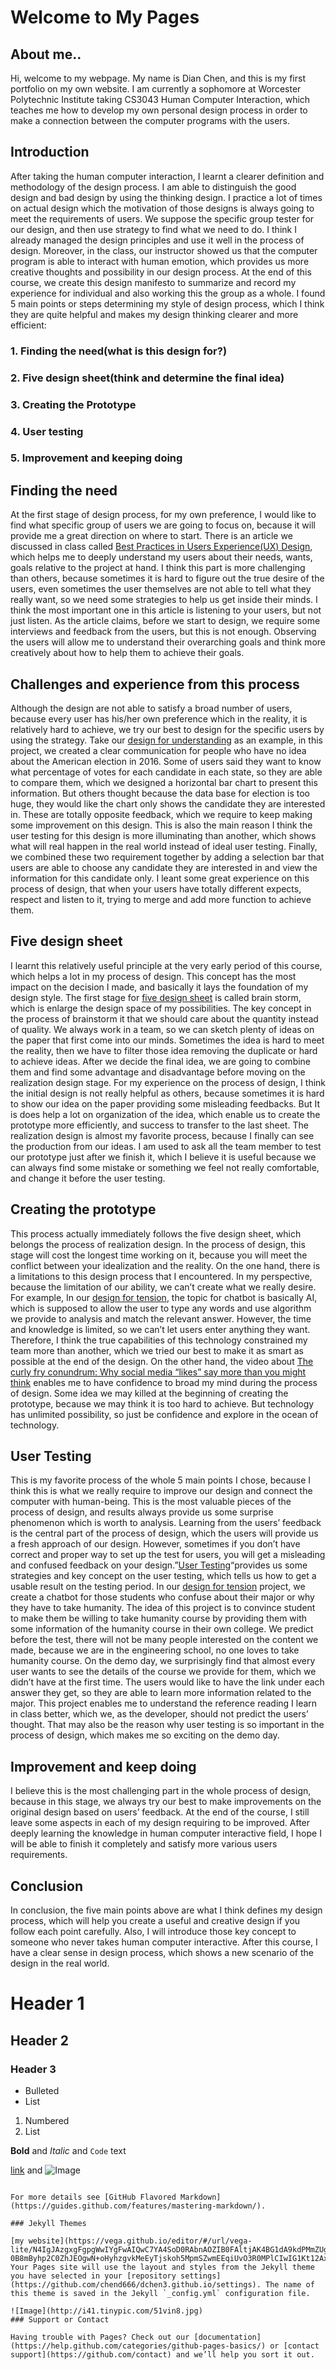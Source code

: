 # Welcome to My Pages

## About me..
Hi, welcome to my webpage. My name is Dian Chen, and this is my first portfolio on my own website. I am currently a sophomore at Worcester Polytechnic Institute taking CS3043 Human Computer Interaction, which teaches me how to develop my own personal design process in order to make a connection between the computer programs with the users.


## Introduction

After taking the human computer interaction, I learnt a clearer definition and methodology of the design process. I am able to distinguish the good design and bad design by using the thinking design. I practice a lot of times on actual design which the motivation of those designs is always going to meet the requirements of users. We suppose the specific group tester for our design, and then use strategy to find what we need to do. I think I already managed the design principles and use it well in the process of design. Moreover, in the class, our instructor showed us that the computer program is able to interact with human emotion, which provides us more creative thoughts and possibility in our design process. At the end of this course, we create this design manifesto to summarize and record my experience for individual and also working this the group as a whole. I found 5 main points or steps determining my style of design process, which I think they are quite helpful and makes my design thinking clearer and more efficient:

### 1.	Finding the need(what is this design for?)
### 2.	Five design sheet(think and determine the final idea)
### 3.	Creating the Prototype 
### 4.	User testing
### 5.	Improvement and keeping doing

## Finding the need

At the first stage of design process, for my own preference, I would like to find what specific group of users we are going to focus on, because it will provide me a great direction on where to start. There is an article we discussed in class called [Best Practices in Users Experience(UX) Design](https://cs3041-18b.github.io/docs/reading/becomeYourUsers_forrester.pdf), which helps me to deeply understand my users about their needs, wants, goals relative to the project at hand. I think this part is more challenging than others, because sometimes it is hard to figure out the true desire of the users, even sometimes the user themselves are not able to tell what they really want, so we need some strategies to help us get inside their minds. I think the most important one in this article is listening to your users, but not just listen. As the article claims, before we start to design, we require some interviews and feedback from the users, but this is not enough. Observing the users will allow me to understand their overarching goals and think more creatively about how to help them to achieve their goals. 

## Challenges and experience from this process

Although the design are not able to satisfy a broad number of users, because every user has his/her own preference which in the reality, it is relatively hard to achieve, we try our best to design for the specific users by using the strategy. Take our [design for understanding](https://medium.com/@castiel199911/design-for-understanding-94c978a46b) as an example, in this project, we created a clear communication for people who have no idea about the American election in 2016. Some of users said they want to know what percentage of votes for each candidate in each state, so they are able to compare them, which we designed a horizontal bar chart to present this information. But others thought because the data base for election is too huge, they would like the chart only shows the candidate they are interested in. These are totally opposite feedback, which we require to keep making some improvement on this design. This is also the main reason I think the user testing for this design is more illuminating than another, which shows what will real happen in the real world instead of ideal user testing. Finally, we combined these two requirement together by adding a selection bar that users are able to choose any candidate they are interested in and view the information for this candidate only. I leant some great experience on this process of design, that when your users have totally different expects, respect and listen to it, trying to merge and add more function to achieve them.

## Five design sheet

I learnt this relatively useful principle at the very early period of this course, which helps a lot in my process of design. This concept has the most impact on the decision I made, and basically it lays the foundation of my design style. The first stage for [five design sheet](http://fds.design) is called brain storm, which is enlarge the design space of my possibilities. The key concept in the process of brainstorm it that we should care about the quantity instead of quality. We always work in a team, so we can sketch plenty of ideas on the paper that first come into our minds. Sometimes the idea is hard to meet the reality, then we have to filter those idea removing the duplicate or hard to achieve ideas. After we decide the final idea, we are going to combine them and find some advantage and disadvantage before moving on the realization design stage. For my experience on the process of design, I think the initial design is not really helpful as others, because sometimes it is hard to show our idea on the paper providing some misleading feedbacks. But It is does help a lot on organization of the idea, which enable us to create the prototype more efficiently, and success to transfer to the last sheet. The realization design is almost my favorite process, because I finally can see the production from our ideas. I am used to ask all the team member to test our prototype just after we finish it, which I believe it is useful because we can always find some mistake or something we feel not really comfortable, and change it before the user testing.

## Creating the prototype

This process actually immediately follows the five design sheet, which belongs the process of realization design. In the process of design, this stage will cost the longest time working on it, because you will meet the conflict between your idealization and the reality. On the one hand, there is a limitations to this design process that I encountered. In my perspective, because the limitation of our ability, we can’t create what we really desire. For example, In our [design for tension](https://medium.com/@castiel199911/design-for-tension-a3daea7e3cca), the topic for chatbot is basically AI, which is supposed to allow the user to type any words and use algorithm we provide to analysis and match the relevant answer. However, the time and knowledge is limited, so we can’t let users enter anything they want. Therefore, I think the true capabilities of this technology constrained my team more than another, which we tried our best to make it as smart as possible at the end of the design. On the other hand, the video about [The curly  fry conundrum: Why social media “likes” say more than you might think](https://www.ted.com/talks/jennifer_golbeck_the_curly_fry_conundrum_why_social_media_likes_say_more_than_you_might_think#t-15090) enables me to have confidence to broad my mind during the process of design. Some idea we may killed at the beginning of creating the prototype, because we may think it is too hard to achieve. But technology has unlimited possibility, so just be confidence and explore in the ocean of technology.

## User Testing

This is my favorite process of the whole 5 main points I chose, because I think this is what we really require to improve our design and connect the computer with human-being. This is the most valuable pieces of the process of design, and results always provide us some surprise phenomenon which is worth to analysis. Learning from the users’ feedback is the central part of the process of design, which the users will provide us a fresh approach of our design. However, sometimes if you don’t have correct and proper way to set up the test for users, you will get a misleading and confused feedback on your design.”[User Testing](https://cs3041-18b.github.io/docs/reading/User_Testing.pptx)“provides us some strategies and key concept on the user testing, which tells us how to get a usable result on the testing period. In our [design for tension](https://medium.com/@castiel199911/design-for-tension-a3daea7e3cca) project, we create a chatbot for those students who confuse about their major or why they have to take humanity. The idea of this project is to convince student to make them be willing to take humanity course by providing them with some information of the humanity course in their own college. We predict before the test, there will not be many people interested on the content we made, because we are in the engineering school, no one loves to take humanity course. On the demo day, we surprisingly find that almost every user wants to see the details of the course we provide for them, which we didn’t have at the first time. The users would like to have the link under each answer they get, so they are able to learn more information related to the major. This project enables me to understand the reference reading I learn in class better, which we, as the developer, should not predict the users’ thought. That may also be the reason why user testing is so important in the process of design, which makes me so exciting on the demo day.

## Improvement and keep doing

I believe this is the most challenging part in the whole process of design, because in this stage, we always try our best to make improvements on the original design based on users’ feedback. At the end of the course, I still leave some aspects in each of my design requiring to be improved. After deeply learning the knowledge in human computer interactive field, I hope I will be able to finish it completely and satisfy more various users requirements. 

## Conclusion

In conclusion, the five main points above are what I think defines my design process, which will help you create a useful and creative design if you follow each point carefully. Also, I will introduce those key concept to someone who never takes human computer interactive. After this course, I have a clear sense in design process, which shows a new scenario of the design in the real world.

# Header 1
## Header 2
### Header 3

- Bulleted
- List

1. Numbered
2. List

**Bold** and _Italic_ and `Code` text

[link](url) and ![Image](src)
```

For more details see [GitHub Flavored Markdown](https://guides.github.com/features/mastering-markdown/).

### Jekyll Themes

[my website](https://vega.github.io/editor/#/url/vega-lite/N4IgJAzgxgFgpgWwIYgFwAIQwC7YA4SoD0RAbnAOZIB0FAltjAK4BG1dA9kdPMmZUgC0AGwZwyAZmoArCBwB2IADQAoENgbC4aYCvSZscAB7Y0IAKJaoGhegBMABgCMANmV7MAMwXYAynQAvbVQ7CRUAX1V9EAATJGwUDGBMJgAnYTRMHHxCElSkAHdaBmYWJgg4VKgfOHlsamqEIlhamJd2ogKOVIBrImQIQ1TmhXJU7CgIUkEpWQUQSI8QZF7MkBYkVPdo2uqYunkKTN19aOrhJgRFJI9Trzo4YRi1wfjtJQMATzxgzHkOBAHJAZW7oRZ3ECfY6g6KeB5PNbYDgJDIfdTfX4gACOTCQdQY8To5G2d0wSCMdAgx3UmkxSJR6HklxYlXQHE86FIyLgVLRFFSdGeGE8wIq4VB4NOICM0NJ90eQr+SAQ7y+PzW-0B8mByhp2C0ZhJEOgwN+oHyhzgvkMeEyTjskoh5MpmSZwmEEqiUvO3R0MPlCIwIG1Kt12AxZk1QJBd3F+nF4qAA)
Your Pages site will use the layout and styles from the Jekyll theme you have selected in your [repository settings](https://github.com/chend666/dchen3.github.io/settings). The name of this theme is saved in the Jekyll `_config.yml` configuration file.

![Image](http://i41.tinypic.com/51vin8.jpg)
### Support or Contact

Having trouble with Pages? Check out our [documentation](https://help.github.com/categories/github-pages-basics/) or [contact support](https://github.com/contact) and we’ll help you sort it out.
